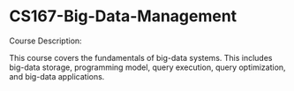 # CS167-Big-Data-Management

Course Description:

This course covers the fundamentals of big-data systems. This includes big-data storage, programming model, query execution, query optimization, and big-data applications.
